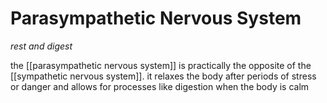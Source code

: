# Parasympathetic Nervous System

_rest and digest_

the [[parasympathetic nervous system]] is practically the opposite of the [[sympathetic nervous system]]. it relaxes the body after periods of stress or danger and allows for processes like digestion when the body is calm
